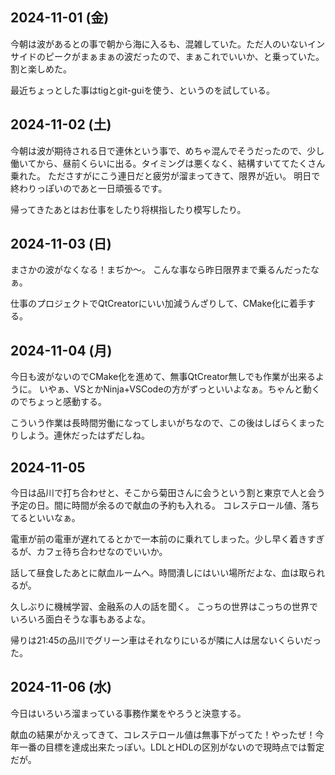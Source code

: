 ## 2024-11-01 (金)

今朝は波があるとの事で朝から海に入るも、混雑していた。ただ人のいないインサイドのピークがまぁまぁの波だったので、まぁこれでいいか、と乗っていた。割と楽しめた。

 最近ちょっとした事はtigとgit-guiを使う、というのを試している。

## 2024-11-02 (土)

今朝は波が期待される日で連休という事で、めちゃ混んでそうだったので、少し働いてから、昼前くらいに出る。タイミングは悪くなく、結構すいててたくさん乗れた。
たださすがにこう連日だと疲労が溜まってきて、限界が近い。
明日で終わりっぽいのであと一日頑張るです。

帰ってきたあとはお仕事をしたり将棋指したり模写したり。

## 2024-11-03 (日)

まさかの波がなくなる！まぢか〜。
こんな事なら昨日限界まで乗るんだったなぁ。

仕事のプロジェクトでQtCreatorにいい加減うんざりして、CMake化に着手する。

## 2024-11-04 (月)

今日も波がないのでCMake化を進めて、無事QtCreator無しでも作業が出来るように。
いやぁ、VSとかNinja+VSCodeの方がずっといいよなぁ。ちゃんと動くのでちょっと感動する。

こういう作業は長時間労働になってしまいがちなので、この後はしばらくまったりしよう。連休だったはずだしね。

## 2024-11-05

今日は品川で打ち合わせと、そこから菊田さんに会うという割と東京で人と会う予定の日。間に時間が余るので献血の予約も入れる。
コレステロール値、落ちてるといいなぁ。

電車が前の電車が遅れてるとかで一本前のに乗れてしまった。少し早く着きすぎるが、カフェ待ち合わせなのでいいか。

話して昼食したあとに献血ルームへ。時間潰しにはいい場所だよな、血は取られるが。

久しぶりに機械学習、金融系の人の話を聞く。
こっちの世界はこっちの世界でいろいろ面白そうな事もあるよな。

帰りは21:45の品川でグリーン車はそれなりにいるが隣に人は居ないくらいだった。

## 2024-11-06 (水)

今日はいろいろ溜まっている事務作業をやろうと決意する。

献血の結果がかえってきて、コレステロール値は無事下がってた！やったぜ！今年一番の目標を達成出来たっぽい。LDLとHDLの区別がないので現時点では暫定だが。